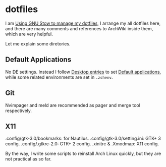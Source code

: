 dotfiles
========

I am [Using GNU Stow to manage my dotfiles](http://brandon.invergo.net/news/2012-05-26-using-gnu-stow-to-manage-your-dotfiles.html), I arrange my all dotfiles here, and there are many comments and references to ArchWiki inside them, which are very helpful.

Let me explain some diretories.

## Default Applications

No DE settings. Instead I follow [Desktop entries](https://wiki.archlinux.org/index.php/Desktop_entries) to set [Default applications](https://wiki.archlinux.org/index.php/Default_applications#MIME_types_and_desktop_entries), while some related environments are set in `.zshenv`.

## Git

Nvimpager and meld are recommended as pager and merge tool respectively.

## X11

.config/gtk-3.0/bookmarks: for Nautilus.
.config/gtk-3.0/setting.ini: GTK+ 3 config.
.config/.gtkrc-2.0: GTK+ 2 config.
.xinitrc & .Xmodmap: X11 config.

By the way, I write some scripts to reinstall Arch Linux quickly, but they are not practical as so far.
